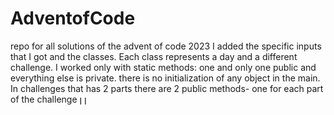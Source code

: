 # AdventofCode
repo for all solutions of the advent of code 2023
I added the specific inputs that I got and the classes. Each class represents a day and a different challenge. I worked only with static methods:
one and only one public and everything else is private. there is no initialization of any object in the main. In challenges that has 2 parts there are 2 public methods- one for each part of the challenge
ן 
ן
